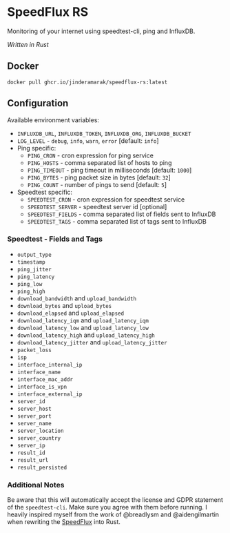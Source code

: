 # SpeedFlux RS
Monitoring of your internet using speedtest-cli, ping and InfluxDB.

*Written in Rust*

## Docker
```
docker pull ghcr.io/jinderamarak/speedflux-rs:latest
```

## Configuration
Available environment variables:
- `INFLUXDB_URL`, `INFLUXDB_TOKEN`, `INFLUXDB_ORG`, `INFLUXDB_BUCKET`
- `LOG_LEVEL` - `debug`, `info`, `warn`, `error` [default: `info`]
- Ping specific:
  - `PING_CRON` - cron expression for ping service
  - `PING_HOSTS` - comma separated list of hosts to ping
  - `PING_TIMEOUT` - ping timeout in milliseconds [default: `1000`]
  - `PING_BYTES` - ping packet size in bytes [default: `32`]
  - `PING_COUNT` - number of pings to send [default: `5`]
- Speedtest specific:
  - `SPEEDTEST_CRON` - cron expression for speedtest service
  - `SPEEDTEST_SERVER` - speedtest server id [optional]
  - `SPEEDTEST_FIELDS` - comma separated list of fields sent to InfluxDB
  - `SPEEDTEST_TAGS` - comma separated list of tags sent to InfluxDB
  
### Speedtest - Fields and Tags
- `output_type`
- `timestamp`
- `ping_jitter`
- `ping_latency`
- `ping_low`
- `ping_high`
- `download_bandwidth` and `upload_bandwidth`
- `download_bytes` and `upload_bytes`
- `download_elapsed` and `upload_elapsed`
- `download_latency_iqm` and `upload_latency_iqm`
- `download_latency_low` and `upload_latency_low`
- `download_latency_high` and `upload_latency_high`
- `download_latency_jitter` and `upload_latency_jitter`
- `packet_loss`
- `isp`
- `interface_internal_ip`
- `interface_name`
- `interface_mac_addr`
- `interface_is_vpn`
- `interface_external_ip`
- `server_id`
- `server_host`
- `server_port`
- `server_name`
- `server_location`
- `server_country`
- `server_ip`
- `result_id`
- `result_url`
- `result_persisted`

### Additional Notes
Be aware that this will automatically accept the license and GDPR statement of the `speedtest-cli`. Make sure you agree with them before running.
I heavily inspired myself from the work of @breadlysm and @aidengilmartin when rewriting the [SpeedFlux](https://github.com/breadlysm/SpeedFlux) into Rust.

